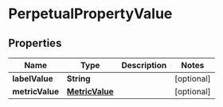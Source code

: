 

# PerpetualPropertyValue

## Properties

Name | Type | Description | Notes
------------ | ------------- | ------------- | -------------
**labelValue** | **String** |  |  [optional]
**metricValue** | [**MetricValue**](MetricValue.md) |  |  [optional]



